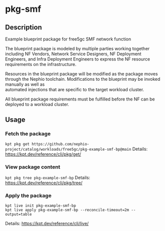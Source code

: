 # pkg-smf

## Description
Example blueprint package for free5gc SMF network function

The blueprint package is modeled by multiple parties working together including
NF Vendors, Network Service Designers, NF Deployment Engineers, and Infra Deployment
Engineers to express the NF resource requirements on the infrastructure.

Resources in the blueprint package will be modified as the package moves through the 
Nephio toolchain. Modifications to the blueprint may be invoked manually as well as   
automated injections that are specific to the target workload cluster.

All blueprint package requirements must be fulfilled before the NF can be 
deployed to a workload cluster. 

## Usage

### Fetch the package
`kpt pkg get https://github.com/nephio-project/catalog/workloads/free5gc/pkg-example-smf-bp@main`
Details: https://kpt.dev/reference/cli/pkg/get/

### View package content
`kpt pkg tree pkg-example-smf-bp`
Details: https://kpt.dev/reference/cli/pkg/tree/

### Apply the package
```
kpt live init pkg-example-smf-bp
kpt live apply pkg-example-smf-bp --reconcile-timeout=2m --output=table
```
Details: https://kpt.dev/reference/cli/live/